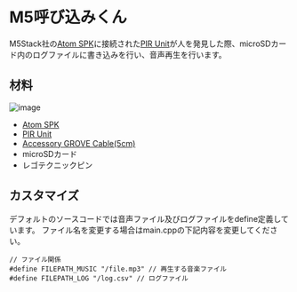 # M5呼び込みくん

M5Stack社の[Atom SPK](https://docs.m5stack.com/en/atom/atom_spk)に接続された[PIR Unit](https://docs.m5stack.com/ja/unit/pir)が人を発見した際、microSDカード内のログファイルに書き込みを行い、音声再生を行います。

## 材料

![image](https://github.com/GomiHgy/M5YobikomiKun/assets/10735253/ef1dc959-7838-4a01-bb58-0bcc94f90615)

- [Atom SPK](https://docs.m5stack.com/en/atom/atom_spk)
- [PIR Unit](https://docs.m5stack.com/ja/unit/pir)
- [Accessory GROVE Cable(5cm)](https://docs.m5stack.com/ja/accessory/cable/grove_cable)
- microSDカード
- レゴテクニックピン

## カスタマイズ

デフォルトのソースコードでは音声ファイル及びログファイルをdefine定義しています。
ファイル名を変更する場合はmain.cppの下記内容を変更してください。

```
// ファイル関係
#define FILEPATH_MUSIC "/file.mp3" // 再生する音楽ファイル
#define FILEPATH_LOG "/log.csv" // ログファイル
```
